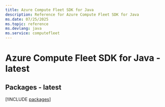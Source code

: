 ```yaml
---
title: Azure Compute Fleet SDK for Java
description: Reference for Azure Compute Fleet SDK for Java
ms.date: 07/25/2025
ms.topic: reference
ms.devlang: java
ms.service: computefleet
---
```

# Azure Compute Fleet SDK for Java - latest
## Packages - latest
[!INCLUDE [packages](compute-fleet-index.md)]